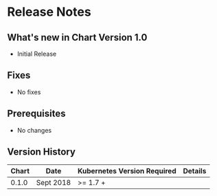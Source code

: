 # Release Notes

## What's new in Chart Version 1.0

- Initial Release

## Fixes

- No fixes

## Prerequisites

- No changes

## Version History

| Chart | Date     | Kubernetes Version Required |  Details |
| ----- | -------- | --------------------------- |  ------- |
| 0.1.0 |Sept 2018 | >= 1.7 +                    |          |
